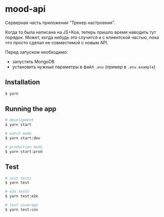 # mood-api

Серверная часть приложения "Трекер настроения".

Когда то была написана на JS+Koa, теперь пришло время наводить тут порядок.
Может, когда нибудь это случится и с клиентской частью, пока что просто сделал ее совместимой с новым API.

Перед запуском необходимо:
- запустить MongoDB
- установить нужные параметры в файл `.env` (пример в `.env.example`)

## Installation

```bash
$ yarn
```

## Running the app

```bash
# development
$ yarn start

# watch mode
$ yarn start:dev

# production mode
$ yarn start:prod
```

## Test

```bash
# unit tests
$ yarn test

# e2e tests
$ yarn test:e2e

# test coverage
$ yarn test:cov
```
